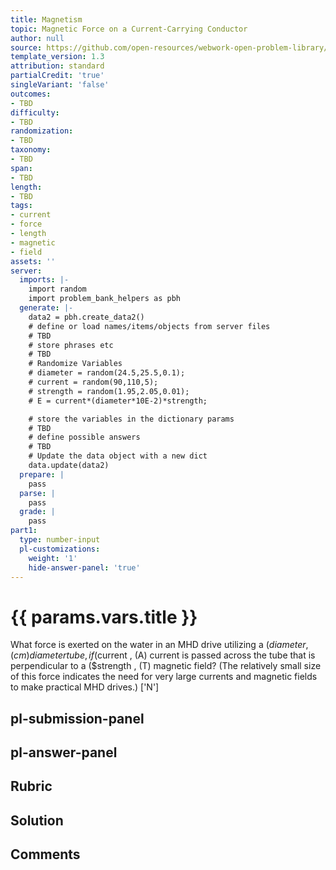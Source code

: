 ```yaml
---
title: Magnetism
topic: Magnetic Force on a Current-Carrying Conductor
author: null
source: https://github.com/open-resources/webwork-open-problem-library/tree/master/Contrib/BrockPhysics/College_Physics_Urone/22.Magnetism/22-07.Magnetic_Force_on_a_Current_Carrying_Conductor/NU_U17_22_07_006.pg
template_version: 1.3
attribution: standard
partialCredit: 'true'
singleVariant: 'false'
outcomes:
- TBD
difficulty:
- TBD
randomization:
- TBD
taxonomy:
- TBD
span:
- TBD
length:
- TBD
tags:
- current
- force
- length
- magnetic
- field
assets: ''
server:
  imports: |-
    import random
    import problem_bank_helpers as pbh
  generate: |-
    data2 = pbh.create_data2()
    # define or load names/items/objects from server files
    # TBD
    # store phrases etc
    # TBD
    # Randomize Variables
    # diameter = random(24.5,25.5,0.1);
    # current = random(90,110,5);
    # strength = random(1.95,2.05,0.01);
    # E = current*(diameter*10E-2)*strength;

    # store the variables in the dictionary params
    # TBD
    # define possible answers
    # TBD
    # Update the data object with a new dict
    data.update(data2)
  prepare: |
    pass
  parse: |
    pass
  grade: |
    pass
part1:
  type: number-input
  pl-customizations:
    weight: '1'
    hide-answer-panel: 'true'
---
```


# {{ params.vars.title }} 


What force is exerted on the water in an MHD drive utilizing a ($diameter , (cm) diameter tube, if ($current , (A) current is passed across the tube that is perpendicular to a ($strength , (T) magnetic field? (The relatively small size of this force indicates the need for very large currents and magnetic fields to make practical MHD drives.)
['N']

## pl-submission-panel 


## pl-answer-panel 


## Rubric 


## Solution 


## Comments 


